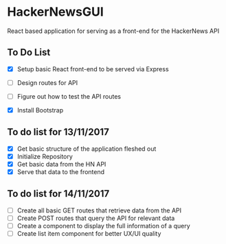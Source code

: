 # HackerNewsGUI
React based application for serving as a front-end for the HackerNews API

## To Do List

- [X] Setup basic React front-end to be served via Express
- [ ] Design routes for API
- [ ] Figure out how to test the API routes
- [X] Install Bootstrap


## To do list for 13/11/2017
- [X] Get basic structure of the application fleshed out
- [X] Initialize Repository
- [X] Get basic data from the HN API
- [X] Serve that data to the frontend 

## To do list for 14/11/2017
- [ ] Create all basic GET routes that retrieve data from the API
- [ ] Create POST routes that query the API for relevant data
- [ ] Create a component to display the full information of a query
- [ ] Create list item component for better UX/UI quality 
